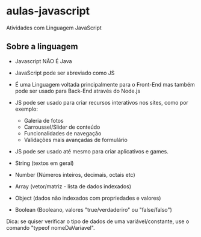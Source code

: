# aulas-javascript
 Atividades com Linguagem JavaScript
## Sobre a linguagem

 - Javascript NÃO É Java
 - JavaScript pode ser abreviado como JS
 - É uma Linguagem voltada principalmente para o Front-End mas também pode ser usado para Back-End através do Node.js
 - JS pode ser usado para criar recursos interativos nos sites, como por exemplo:
   - Galeria de fotos
   - Carroussel/Slider de conteúdo
   - Funcionalidades de navegação
   - Validações mais avançadas de formulário
 - JS pode ser usado até mesmo para criar aplicativos e games.

- String (textos em geral)
- Number (Números inteiros, decimais, octais etc)
- Array (vetor/matriz - lista de dados indexados)
- Object (dados não indexados com propriedades e valores)
- Boolean (Booleano, valores "true/verdaderiro" ou "false/falso")

Dica: se quiser verificar o tipo de dados de uma variável/constante, use o comando "typeof nomeDaVariavel".
